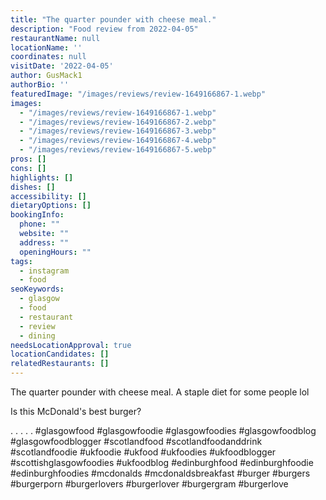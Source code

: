```yaml
---
title: "The quarter pounder with cheese meal."
description: "Food review from 2022-04-05"
restaurantName: null
locationName: ''
coordinates: null
visitDate: '2022-04-05'
author: GusMack1
authorBio: ''
featuredImage: "/images/reviews/review-1649166867-1.webp"
images:
  - "/images/reviews/review-1649166867-1.webp"
  - "/images/reviews/review-1649166867-2.webp"
  - "/images/reviews/review-1649166867-3.webp"
  - "/images/reviews/review-1649166867-4.webp"
  - "/images/reviews/review-1649166867-5.webp"
pros: []
cons: []
highlights: []
dishes: []
accessibility: []
dietaryOptions: []
bookingInfo:
  phone: ""
  website: ""
  address: ""
  openingHours: ""
tags:
  - instagram
  - food
seoKeywords:
  - glasgow
  - food
  - restaurant
  - review
  - dining
needsLocationApproval: true
locationCandidates: []
relatedRestaurants: []
---
```


The quarter pounder with cheese meal. A staple diet for some people lol

Is this McDonald's best burger?

.
.
.
.
.
#glasgowfood #glasgowfoodie #glasgowfoodies #glasgowfoodblog #glasgowfoodblogger #scotlandfood #scotlandfoodanddrink #scotlandfoodie #ukfoodie #ukfood #ukfoodies #ukfoodblogger #scottishglasgowfoodies #ukfoodblog #edinburghfood #edinburghfoodie #edinburghfoodies #mcdonalds #mcdonaldsbreakfast #burger #burgers #burgerporn #burgerlovers #burgerlover #burgergram #burgerlove